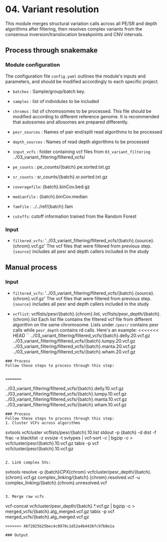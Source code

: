 # 04. Variant resolution
This module merges structural variation calls across all PE/SR and depth algorithms after filtering, then resolves complex variants from the consensus inversion/translocation breakpoints and CNV intervals.
## Process through snakemake

### Module configuration
The configuration file `config.yaml` outlines the module's inputs and parameters, and should be modified accordingly to each specific project. 

* `batches` : Sample/group/batch key.

* `samples` : list of individules to be included

* `chromos` : list of chromosomes to be processed.
This file should be modified according to different reference genome. It is recommended that autosomes and allosomes are prepared differently.

* `pesr_sources` : 	Names of pair end/split read algorithms to be processed

* `depth_sources` :	Names of read depth algorithms to be processed

* `input_vcfs` : folder containing vcf files from `03_variant_filtering`
../03_variant_filtering/filtered_vcfs/

* `pe_counts` : pe_counts/{batch}.pe.sorted.txt.gz 

* `sr_counts` : sr_counts/{batch}.sr.sorted.txt.gz

* `coveragefile`: {batch}.binCov.bed.gz 

* `medianfile` : {batch}.binCov.median

* `famfile` : ../../ref/{batch}.fam

* `cutoffs`: cutoff information trained from the Random Forest

### Input
* `filtered_vcfs`: '../03_variant_filtering/filtered_vcfs/{batch}.{source}.{chrom}.vcf.gz'
The vcf files that were filtered from previous step. `{source}` includes all pesr and depth callers included in the study

## Manual process
### Input
* `filtered_vcfs`: '../03_variant_filtering/filtered_vcfs/{batch}.{source}.{chrom}.vcf.gz'
The vcf files that were filtered from previous step. `{source}` includes all pesr and depth callers included in the study

* `vcflist`: vcflists/pesr/{batch}.{chrom}.list,  vcflists/pesr_depth/{batch}.{chrom}.list
Each list file contains the filtered vcf file from different algorithm on the same chromosome. Lists under `/pesr/` contains pesr calls while `pesr_depth` contains rd calls. Here's an example:
<<<<<<< HEAD
``
../03_variant_filtering/filtered_vcfs/{batch}.delly.20.vcf.gz
../03_variant_filtering/filtered_vcfs/{batch}.lumpy.20.vcf.gz
../03_variant_filtering/filtered_vcfs/{batch}.manta.20.vcf.gz
../03_variant_filtering/filtered_vcfs/{batch}.wham.20.vcf.gz
```
### Process
Follow these steps to process through this step:


=======
```
../03_variant_filtering/filtered_vcfs/{batch}.delly.10.vcf.gz
../03_variant_filtering/filtered_vcfs/{batch}.lumpy.10.vcf.gz
../03_variant_filtering/filtered_vcfs/{batch}.manta.10.vcf.gz
../03_variant_filtering/filtered_vcfs/{batch}.wham.10.vcf.gz
```
### Process
Follow these steps to process through this step:
1. Cluster VCFs across algorithms
```
svtools vcfcluster vcflists/pesr/{batch}.10.list stdout -p {batch} -d dist -f frac -x blacklist -z svsize -t svtypes | vcf-sort -c | bgzip -c > vcfcluster/pesr/{batch}.10.vcf.gz
tabix -p vcf vcfcluster/pesr/{batch}.10.vcf.gz
```

2. Link complex SVs:
``` 
svtools resolve -p {batch}_CPX_{chrom} vcfcluster/pesr_depth/{batch}.{chrom}.vcf.gz complex_linking/{batch}.{chrom}.resolved.vcf -u complex_linking/{batch}.{chrom}.unresolved.vcf
```

3. Merge raw vcfs 
```
vcf-concat vcfcluster/pesr_depth/{batch}.*.vcf.gz | bgzip -c > merged_vcfs/{batch}.alg_merged.vcf.gz
tabix -p vcf merged_vcfs/{batch}.alg_merged.vcf.gz
```
>>>>>>> 46f2025b25bec4c0970c1d52a4b4436fc97b8e1a

### Output



